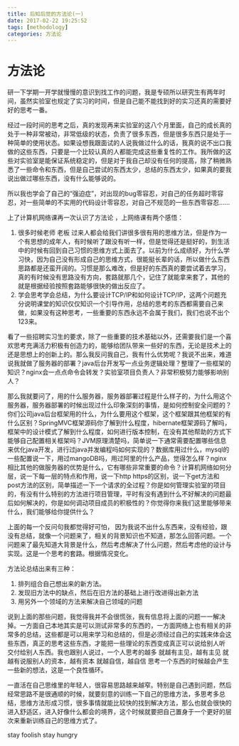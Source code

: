 ```yaml
---
title: 后知后觉的方法论(一)
date: 2017-02-22 19:25:52
tags: [methodology]
categories: 方法论
---
```


# 方法论

研一下学期一开学就慢慢的意识到找工作的问题，我是专硕所以研究生有两年时间，虽然实验室也规定了实习的时间，但是自己能不能找到好的实习还真的需要好好的思考一番。

经过一段时间的思考之后，真的发现再来实验室的这八个月里面，自己的成长真的处于一种非常被动，非常低级的状态，负责了很多东西，但是很多东西只是处于一种简单的使用状态。如果设想我跟面试的人说我做过什么的话，我真的说不出口我做的这些东西，只要是一个比较认真的人都能完成这些重复性的工作。我所做的这些对实验室是能保证系统稳定的，但是对于我自己却没有任何的提高，除了稍微熟悉了一些命令和东西，但是自己尝试的东西太少，总结的东西太少，如果真的要我说出做过哪些东西，没有什么能够说的。

所以我也学会了自己的“强迫症”，对出现的bug零容忍，对自己的任务超时零容忍，对一些简单的不实用的代码设计零容忍，对自己不规范的一些东西零容忍……

<!-- more -->

上了计算机网络课再一次认识了方法论 ，上网络课有两个感悟：

1. 很多时候老师 老板 过来人都会给我们讲很多很有用的思维方法，但是作为一个有思想的成年人，有时候听了跟没有听一样，但是觉得还是挺好的，到生活中的时候有回到自己习惯的思维方式上面去了。以前为什么成绩好，为什么学习快，因为自己没有形成自己的思维方式，很能挺长辈的话，所以做什么东西思路都是还蛮开阔的。习惯是那么难改，但是好的东西真的要尝试着去学习，真的有时候没有思路没有方向，套路就那几个，记住了就能拿来套了，其他的就是根据经验按照套路能够很快的做出反应了。
2. 学会思考学会总结，为什么要设计TCP/IP和如何设计TCP/IP，这两个问题充分说明课堂的知识仅仅知识一个引导作用，总结的思考的东西都需要自己来做，如果没有这种思考，一些重要的东西永远不会属于我们，我们也说不出个123来。

看了一些招聘实习生的要求，除了一些重要的技术基础以外，还需要我们是一个喜欢思考充满活力积极有创造力的，能够给团队带来一些好的东西，无论是技术上的还是思想上的创新上的。那么我反问我自己，我有什么优势呢？我说不出来，难道说我就做了服务器的部署？java后台开发写一点业务逻辑处理？整理了一些框架的知识？nginx会一点点命令会转发？实验室项目负责人？非常积极努力能够影响别人？

那么我就要问了，用的什么服务器，服务器部署过程是什么样子的，为什么用这个服务器，服务器部署的时候出现过什么印象深刻的事情，是如何控制安全问题的？你们公司java后台框架用的什么，为什么要用这个框架，这个框架跟其他框架的有什么区别？SpringMVC框架源码你了解到什么程度，hibernate框架源码了解吗，框架中的设计模式了解到什么程度，如何进行版本控制，在没有其他帮助的方式下能够自己配置相关框架吗？JVM原理清楚吗，简单说一下通常需要配置哪些信息来优化java开发，进行过java并发编程吗如何实现的？数据库用过什么，mysql的一些配置说一下，用过mangoDB吗，用过阿里的什么产品，觉得怎么样？nginx相比其他的做服务器的优势是什么，它有哪些非常重要的命令？计算机网络如何分层，说一下每一层的特点和作用，说一下http https的区别，说一下get方法和post方法的区别，简单描述一下一个请求的全过程？你是如何管理实验室的项目的，有没有什么特别的方法进行项目管理，平时有没有遇到什么不好解决的问题最后如何解决的，你是如何调动项目成员的积极性的？你觉得你来我们这里能够带来什么，我们能够给你提供什么？

上面的每一个反问句我都觉得好可怕， 因为我说不出什么东西来，没有经验，跟没有总结，就像一个问题来了，相关的背景知识也不知道，那怎么回答问题。一个问题来了最先知道大背景是什么，然后考虑解决了什么问题，然后考虑他的设计与实现。这是一个思考的套路。根据情况变化。

方法论总结出来有三种：

1. 排列组合自己想出来的新方法。
2. 发现旧方法中的缺点，然后在旧方法的基础上进行改进得出新方法
3. 用另外一个领域的方法来解决自己领域的问题

说到上面的那些问题，我觉得我并不会很慌张，我有信息将上面的问题一一解决掉。一方面自己本地其实是可以测试非常多的东西的，一方面网络上也有相关的非常多的总结，这些都是可以用来学习和总结的，但是必须经过自己的实践来体会这些东西，真正的思考这些东西，才能把一些理论的东西变成真正可以说给别人听 交付给别人东西。我也跟别人说过，一个人思考的越多 就越有主见，越有主见 就越有说服别人的资本，越有资本 就越自信，越自信 思考一个东西的时候越会产生一些新的想法，这是一个良性循环。

一直活在自己思维里的年轻人，很容易思路越来越窄。特别是自己遇到问题，然后经常思路不是很通顺的时候，就要刻意的训练一下自己的思维方法，多思考多总结，思维方法形成习惯，很多事情就能比较快的找到解决方法，那么也就会很快的进入舒适区，进入好像什么都会的境界，这个时候就要把自己置身于一个更好的层次来重新训练自己的思维方式了。

stay foolish stay hungry

